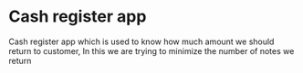 # Cash register app
Cash register app which is used to know how much amount we should return to customer, 
In this we are trying to minimize the number of notes we return
